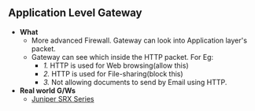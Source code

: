 ## Application Level Gateway
- **What** 
  - More advanced Firewall. Gateway can look into Application layer's packet.
  - Gateway can see which inside the HTTP packet. For Eg:
    - *1.* HTTP is used for Web browsing(allow this)
    - *2.* HTTP is used for File-sharing(block this)
    - *3.* Not allowing documents to send by Email using HTTP.
- **Real world G/Ws**
  - [Juniper SRX Series](Juniper_SRX)


  
  
